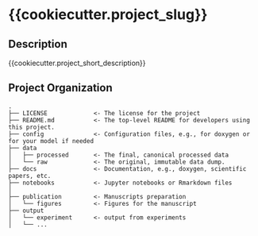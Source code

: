 # {{cookiecutter.project_slug}}

## Description

{{cookiecutter.project_short_description}}

## Project Organization

    .
    ├── LICENSE             <- The license for the project
    ├── README.md           <- The top-level README for developers using this project.
    ├── config              <- Configuration files, e.g., for doxygen or for your model if needed
    ├── data
    │   ├── processed       <- The final, canonical processed data
    │   └── raw             <- The original, immutable data dump.
    ├── docs                <- Documentation, e.g., doxygen, scientific papers, etc.
    ├── notebooks           <- Jupyter notebooks or Rmarkdown files
    │
    ├── publication         <- Manuscripts preparation
    │   └── figures         <- Figures for the manuscript
    ├── output
    │   └── experiment      <- output from experiments
    │   └── ...

